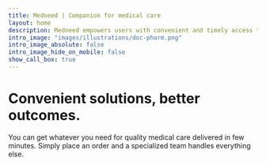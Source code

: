 ```yaml
---
title: Medneed | Companion for medical care
layout: home
description: Medneed empowers users with convenient and timely access to solutions they need for quality medical care.
intro_image: "images/illustrations/doc-pharm.png"
intro_image_absolute: false
intro_image_hide_on_mobile: false
show_call_box: true
---
```


# Convenient solutions, better outcomes.

You can get whatever you need for quality medical care delivered in few minutes. Simply place an order and a specialized team handles everything else.


